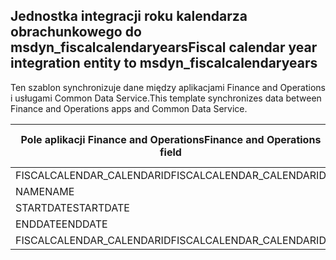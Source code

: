 ## <a name="fiscal-calendar-year-integration-entity-to-msdyn_fiscalcalendaryears"></a><span data-ttu-id="12ac5-101">Jednostka integracji roku kalendarza obrachunkowego do msdyn_fiscalcalendaryears</span><span class="sxs-lookup"><span data-stu-id="12ac5-101">Fiscal calendar year integration entity to msdyn_fiscalcalendaryears</span></span>

<span data-ttu-id="12ac5-102">Ten szablon synchronizuje dane między aplikacjami Finance and Operations i usługami Common Data Service.</span><span class="sxs-lookup"><span data-stu-id="12ac5-102">This template synchronizes data between Finance and Operations apps and Common Data Service.</span></span>

<span data-ttu-id="12ac5-103">Pole aplikacji Finance and Operations</span><span class="sxs-lookup"><span data-stu-id="12ac5-103">Finance and Operations field</span></span> | <span data-ttu-id="12ac5-104">Typ mapy</span><span class="sxs-lookup"><span data-stu-id="12ac5-104">Map type</span></span> | <span data-ttu-id="12ac5-105">Inne pole rozwiązania Dynamics 365</span><span class="sxs-lookup"><span data-stu-id="12ac5-105">Other Dynamics 365 field</span></span> | <span data-ttu-id="12ac5-106">Wartość domyślna</span><span class="sxs-lookup"><span data-stu-id="12ac5-106">Default value</span></span>
---|---|---|---
<span data-ttu-id="12ac5-107">FISCALCALENDAR_CALENDARID</span><span class="sxs-lookup"><span data-stu-id="12ac5-107">FISCALCALENDAR_CALENDARID</span></span> | = | <span data-ttu-id="12ac5-108">msdyn_fiscalcalendarname</span><span class="sxs-lookup"><span data-stu-id="12ac5-108">msdyn_fiscalcalendarname</span></span> | 
<span data-ttu-id="12ac5-109">NAME</span><span class="sxs-lookup"><span data-stu-id="12ac5-109">NAME</span></span> | = | <span data-ttu-id="12ac5-110">msdyn_name</span><span class="sxs-lookup"><span data-stu-id="12ac5-110">msdyn_name</span></span> | 
<span data-ttu-id="12ac5-111">STARTDATE</span><span class="sxs-lookup"><span data-stu-id="12ac5-111">STARTDATE</span></span> | = | <span data-ttu-id="12ac5-112">msdyn_startdate</span><span class="sxs-lookup"><span data-stu-id="12ac5-112">msdyn_startdate</span></span> | 
<span data-ttu-id="12ac5-113">ENDDATE</span><span class="sxs-lookup"><span data-stu-id="12ac5-113">ENDDATE</span></span> | = | <span data-ttu-id="12ac5-114">msdyn_enddate</span><span class="sxs-lookup"><span data-stu-id="12ac5-114">msdyn_enddate</span></span> | 
<span data-ttu-id="12ac5-115">FISCALCALENDAR_CALENDARID</span><span class="sxs-lookup"><span data-stu-id="12ac5-115">FISCALCALENDAR_CALENDARID</span></span> | = | <span data-ttu-id="12ac5-116">msdyn_calendar.msdyn_calendar</span><span class="sxs-lookup"><span data-stu-id="12ac5-116">msdyn_calendar.msdyn_calendar</span></span> | 
